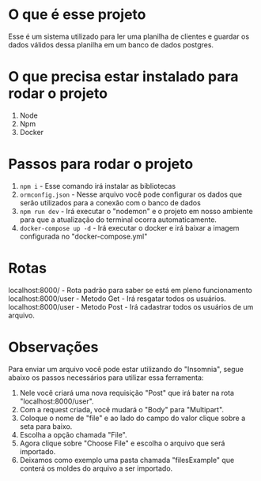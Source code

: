 # O que é esse projeto
Esse é um sistema utilizado para ler uma planilha de clientes e guardar os dados válidos dessa planilha em um banco de dados postgres.

# O que precisa estar instalado para rodar o projeto
1. Node 
2. Npm
3. Docker

# Passos para rodar o projeto
1. `npm i` - Esse comando irá instalar as bibliotecas
2. `ormconfig.json` - Nesse arquivo você pode configurar os dados que serão utilizados para a conexão com o banco de dados
3. `npm run dev` - Irá executar o "nodemon" e o projeto em nosso ambiente para que a atualização do terminal ocorra automaticamente.
4. `docker-compose up -d` - Irá executar o docker e irá baixar a imagem configurada no "docker-compose.yml"

# Rotas
localhost:8000/ - Rota padrão para saber se está em pleno funcionamento
localhost:8000/user - Metodo Get - Irá resgatar todos os usuários.
localhost:8000/user - Metodo Post - Irá cadastrar todos os usuários de um arquivo.

# Observações
Para enviar um arquivo você pode estar utilizando do "Insomnia", segue abaixo os passos necessários para utilizar essa ferramenta:
1. Nele você criará uma nova requisição "Post" que irá bater na rota "localhost:8000/user".
2. Com a request criada, você mudará o "Body" para "Multipart".
3. Coloque o nome de "file" e ao lado do campo do valor clique sobre a seta para baixo.
4. Escolha a opção chamada "File".
5. Agora clique sobre "Choose File" e escolha o arquivo que será importado.
6. Deixamos como exemplo uma pasta chamada "filesExample" que conterá os moldes do arquivo a ser importado.

